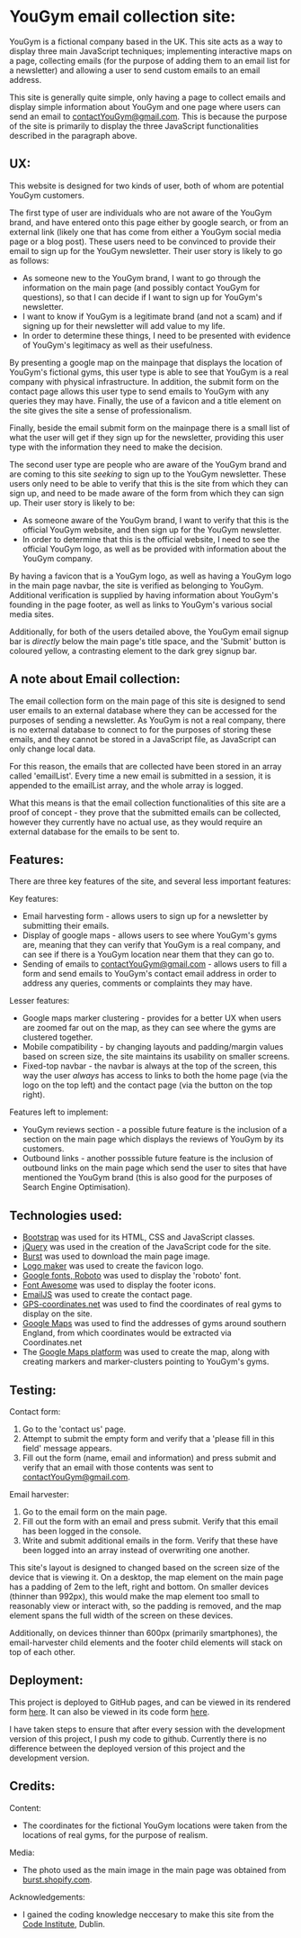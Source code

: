 YouGym email collection site:
=============================

YouGym is a fictional company based in the UK. This site acts as a way to display three main JavaScript techniques; 
implementing interactive maps on a page, collecting emails (for the purpose of adding them to an email list for a 
newsletter) and allowing a user to send custom emails to an email address.

This site is generally quite simple, only having a page to collect emails and display simple information about YouGym 
and one page where users can send an email to contactYouGym@gmail.com. This is because the purpose of the site is primarily 
to display the three JavaScript functionalities described in the paragraph above.

UX:
---

This website is designed for two kinds of user, both of whom are potential YouGym customers.

The first type of user are individuals who are not aware of the YouGym brand, and have entered onto this page either by google
search, or from an external link (likely one that has come from either a YouGym social media page or a blog post). These users
need to be convinced to provide their email to sign up for the YouGym newsletter. Their user story is likely to go as follows:
* As someone new to the YouGym brand, I want to go through the information on the main page (and possibly contact YouGym for 
questions), so that I can decide if I want to sign up for YouGym's newsletter.
* I want to know if YouGym is a legitimate brand (and not a scam) and if signing up for their newsletter will add value to my life.
* In order to determine these things, I need to be presented with evidence of YouGym's legitimacy as well as their usefulness.

By presenting a google map on the mainpage that displays the location of YouGym's fictional gyms, this user type is able to see 
that YouGym is a real company with physical infrastructure. In addition, the submit form on the contact page allows this user 
type to send emails to YouGym with any queries they may have. Finally, the use of a favicon and a title element on the site 
gives the site a sense of professionalism.

Finally, beside the email submit form on the mainpage there is a small list of what the user will get if they sign up for the 
newsletter, providing this user type with the information they need to make the decision.

The second user type are people who are aware of the YouGym brand and are coming to this site *seeking* to sign up to the YouGym 
newsletter. These users only need to be able to verify that this is the site from which they can sign up, and need to be made 
aware of the form from which they can sign up. Their user story is likely to be:
* As someone aware of the YouGym brand, I want to verify that this is the official YouGym website, and then sign up for the
YouGym newsletter.
* In order to determine that this is the official website, I need to see the official YouGym logo, as well as be provided with 
information about the YouGym company.

By having a favicon that is a YouGym logo, as well as having a YouGym logo in the main page navbar, the site is verified as 
belonging to YouGym. Additional verification is supplied by having information about YouGym's founding in the page footer, as 
well as links to YouGym's various social media sites.

Additionally, for both of the users detailed above, the YouGym email signup bar is *directly* below the main page's title space, 
and the 'Submit' button is coloured yellow, a contrasting element to the dark grey signup bar.

A note about Email collection:
------------------------------

The email collection form on the main page of this site is designed to send user emails to an external database where they can be 
accessed for the purposes of sending a newsletter. As YouGym is not a real company, there is no external database to connect to 
for the purposes of storing these emails, and they cannot be stored in a JavaScript file, as JavaScript can only change local data.

For this reason, the emails that are collected have been stored in an array called 'emailList'. Every time a new email is submitted 
in a session, it is appended to the emailList array, and the whole array is logged.

What this means is that the email collection functionalities of this site are a proof of concept - they prove that the submitted 
emails can be collected, however they currently have no actual use, as they would require an external database for the emails to 
be sent to.

Features:
---------

There are three key features of the site, and several less important features:

Key features:
* Email harvesting form - allows users to sign up for a newsletter by submitting their emails.
* Display of google maps - allows users to see where YouGym's gyms are, meaning that they can verify that YouGym is a real company, 
and can see if there is a YouGym location near them that they can go to.
* Sending of emails to contactYouGym@gmail.com - allows users to fill a form and send emails to YouGym's contact email address 
in order to address any queries, comments or complaints they may have.

Lesser features:
* Google maps marker clustering - provides for a better UX when users are zoomed far out on the map, as they can see where the gyms
are clustered together.
* Mobile compatibility - by changing layouts and padding/margin values based on screen size, the site maintains its usability on 
smaller screens.
* Fixed-top navbar - the navbar is always at the top of the screen, this way the user *always* has access to links to both the home 
page (via the logo on the top left) and the contact page (via the button on the top right).

Features left to implement:
* YouGym reviews section - a possible future feature is the inclusion of a section on the main page which displays the reviews of 
YouGym by its customers.
* Outbound links - another posssible future feature is the inclusion of outbound links on the main page which send the user to sites 
that have mentioned the YouGym brand (this is also good for the purposes of Search Engine Optimisation).

Technologies used:
------------------
* [Bootstrap](https://getbootstrap.com/) was used for its HTML, CSS and JavaScript classes.
* [jQuery](https://jquery.com/) was used in the creation of the JavaScript code for the site.
* [Burst](https://burst.shopify.com/) was used to download the main page image.
* [Logo maker](https://logomakr.com/) was used to create the favicon logo.
* [Google fonts, Roboto](https://fonts.google.com/specimen/Roboto) was used to display the 'roboto' font.
* [Font Awesome](https://fontawesome.com/) was used to display the footer icons.
* [EmailJS](https://www.emailjs.com/) was used to create the contact page.
* [GPS-coordinates.net](https://www.gps-coordinates.net/) was used to find the coordinates of real gyms to display on the site.
* [Google Maps](https://www.google.com/maps) was used to find the addresses of gyms around southern England, from which coordinates would be extracted via Coordinates.net
* The [Google Maps platform](https://cloud.google.com/maps-platform/?hl=en_GB) was used to create the map, along with creating markers and marker-clusters pointing to YouGym's gyms.

Testing:
--------

Contact form:
1. Go to the 'contact us' page.
2. Attempt to submit the empty form and verify that a 'please fill in this field' message appears.
3. Fill out the form (name, email and information) and press submit and verify that an email with those contents was sent to 
contactYouGym@gmail.com.

Email harvester:
1. Go to the email form on the main page.
2. Fill out the form with an email and press submit. Verify that this email has been logged in the console.
3. Write and submit additional emails in the form. Verify that these have been logged into an array instead of overwriting one another.

This site's layout is designed to changed based on the screen size of the device that is viewing it. On a desktop, the map element on the
main page has a padding of 2em to the left, right and bottom. On smaller devices (thinner than 992px), this would make the map element too
small to reasonably view or interact with, so the padding is removed, and the map element spans the full width of the screen on these devices.

Additionally, on devices thinner than 600px (primarily smartphones), the email-harvester child elements and the footer child elements will
stack on top of each other.

Deployment:
-----------

This project is deployed to GitHub pages, and can be viewed in its rendered form [here](https://felix-redwood.github.io/Interactive-Frontend-Development-Milestone-Project/). 
It can also be viewed in its code form [here](https://github.com/Felix-Redwood/Interactive-Frontend-Development-Milestone-Project).

I have taken steps to ensure that after every session with the development version of this project, I push my code to github. Currently there
is no difference between the deployed version of this project and the development version.

Credits:
--------

Content:

* The coordinates for the fictional YouGym locations were taken from the locations of real gyms, for the purpose of realism.


Media:

* The photo used as the main image in the main page was obtained from [burst.shopify.com](https://burst.shopify.com/).


Acknowledgements:

* I gained the coding knowledge neccesary to make this site from the [Code Institute](https://codeinstitute.net/), Dublin.